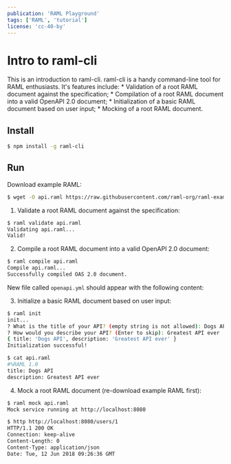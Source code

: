 ```yaml
---
publication: 'RAML Playground'
tags: ['RAML', 'tutorial']
license: 'cc-40-by'
---
```


# Intro to raml-cli

This is an introduction to raml-cli. raml-cli is a handy command-line tool for RAML enthusiasts. It's features include:
    * Validation of a root RAML document against the specification;
    * Compilation of a root RAML document into a valid OpenAPI 2.0 document;
    * Initialization of a basic RAML document based on user input;
    * Mocking of a root RAML document.

## Install


```sh
$ npm install -g raml-cli
```

## Run

Download example RAML:

```sh
$ wget -O api.raml https://raw.githubusercontent.com/raml-org/raml-examples/master/typesystem/simple.raml
```

1. Validate a root RAML document against the specification:

```sh
$ raml validate api.raml
Validating api.raml...
Valid!
```

2. Compile a root RAML document into a valid OpenAPI 2.0 document:

```sh
$ raml compile api.raml
Compile api.raml...
Successfully compiled OAS 2.0 document.
```

New file called `openapi.yml` should appear with the following content:

<script src="https://gist.github.com/postatum/83ab380edb43924854f57a5bd32b6965"></script>

3. Initialize a basic RAML document based on user input:

```sh
$ raml init
init...
? What is the title of your API? (empty string is not allowed): Dogs API
? How would you describe your API? (Enter to skip): Greatest API ever
{ title: 'Dogs API', description: 'Greatest API ever' }
Initialization successful!

$ cat api.raml
#%RAML 1.0
title: Dogs API
description: Greatest API ever
```

4. Mock a root RAML document (re-download example RAML first):

```sh
$ raml mock api.raml
Mock service running at http://localhost:8080

$ http http://localhost:8080/users/1
HTTP/1.1 200 OK
Connection: keep-alive
Content-Length: 0
Content-Type: application/json
Date: Tue, 12 Jun 2018 09:26:36 GMT
```